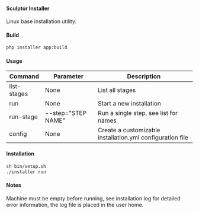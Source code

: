 #### Sculptor Installer
Linux base installation utility.

#### Build
``` bash
php installer app:build
```

#### Usage
Command | Parameter | Description
------------ | ------------- | -------------
list-stages | None |List all stages 
run | None | Start a new installation
run-stage | --step="STEP NAME" | Run a single step, see list for names
config | None | Create a customizable installation.yml configuration file
  
#### Installation
``` bash
sh bin/setup.sh
./installer run
```

#### Notes
Machine must be empty before running, see installation log for detailed error information, the log file is placed in the user home.

